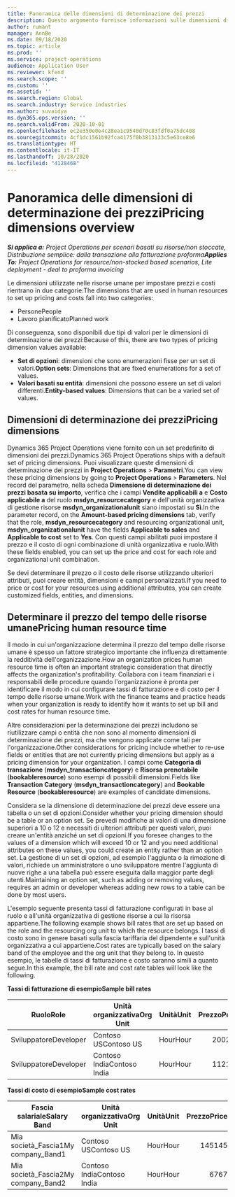 ```yaml
---
title: Panoramica delle dimensioni di determinazione dei prezzi
description: Questo argomento fornisce informazioni sulle dimensioni di determinazione dei prezzi in Dynamics 365 Project Operations.
author: rumant
manager: AnnBe
ms.date: 09/18/2020
ms.topic: article
ms.prod: ''
ms.service: project-operations
audience: Application User
ms.reviewer: kfend
ms.search.scope: ''
ms.custom: ''
ms.assetid: ''
ms.search.region: Global
ms.search.industry: Service industries
ms.author: suvaidya
ms.dyn365.ops.version: ''
ms.search.validFrom: 2020-10-01
ms.openlocfilehash: ec2e350e0e4c28ea1c9540d70c83fdf0a75dc408
ms.sourcegitcommit: 4cf1dc1561b92fca4175f0b3813133c5e63ce8e6
ms.translationtype: HT
ms.contentlocale: it-IT
ms.lasthandoff: 10/28/2020
ms.locfileid: "4128468"
---
```

# <a name="pricing-dimensions-overview"></a><span data-ttu-id="61e9a-103">Panoramica delle dimensioni di determinazione dei prezzi</span><span class="sxs-lookup"><span data-stu-id="61e9a-103">Pricing dimensions overview</span></span>

<span data-ttu-id="61e9a-104">_**Si applica a:** Project Operations per scenari basati su risorse/non stoccate, Distribuzione semplice: dalla transazione alla fatturazione proforma_</span><span class="sxs-lookup"><span data-stu-id="61e9a-104">_**Applies To:** Project Operations for resource/non-stocked based scenarios, Lite deployment - deal to proforma invoicing_</span></span>

<span data-ttu-id="61e9a-105">Le dimensioni utilizzate nelle risorse umane per impostare prezzi e costi rientrano in due categorie:</span><span class="sxs-lookup"><span data-stu-id="61e9a-105">The dimensions that are used in human resources to set up pricing and costs fall into two categories:</span></span>

- <span data-ttu-id="61e9a-106">Persone</span><span class="sxs-lookup"><span data-stu-id="61e9a-106">People</span></span>
- <span data-ttu-id="61e9a-107">Lavoro pianificato</span><span class="sxs-lookup"><span data-stu-id="61e9a-107">Planned work</span></span>

<span data-ttu-id="61e9a-108">Di conseguenza, sono disponibili due tipi di valori per le dimensioni di determinazione dei prezzi:</span><span class="sxs-lookup"><span data-stu-id="61e9a-108">Because of this, there are two types of pricing dimension values available:</span></span>

- <span data-ttu-id="61e9a-109">**Set di opzioni**: dimensioni che sono enumerazioni fisse per un set di valori.</span><span class="sxs-lookup"><span data-stu-id="61e9a-109">**Option sets**: Dimensions that are fixed enumerations for a set of values.</span></span>
- <span data-ttu-id="61e9a-110">**Valori basati su entità**: dimensioni che possono essere un set di valori differenti.</span><span class="sxs-lookup"><span data-stu-id="61e9a-110">**Entity-based values**: Dimensions that can be a varied set of values.</span></span>

## <a name="pricing-dimensions"></a><span data-ttu-id="61e9a-111">Dimensioni di determinazione dei prezzi</span><span class="sxs-lookup"><span data-stu-id="61e9a-111">Pricing dimensions</span></span>

<span data-ttu-id="61e9a-112">Dynamics 365 Project Operations viene fornito con un set predefinito di dimensioni dei prezzi.</span><span class="sxs-lookup"><span data-stu-id="61e9a-112">Dynamics 365 Project Operations ships with a default set of pricing dimensions.</span></span> <span data-ttu-id="61e9a-113">Puoi visualizzare queste dimensioni di determinazione dei prezzi in **Project Operations** > **Parametri**.</span><span class="sxs-lookup"><span data-stu-id="61e9a-113">You can view these pricing dimensions by going to **Project Operations** > **Parameters**.</span></span> <span data-ttu-id="61e9a-114">Nel record del parametro, nella scheda **Dimensione di determinazione dei prezzi basata su importo**, verifica che i campi **Vendite applicabili a** e **Costo applicabile a** del ruolo **msdyn_resourcecategory** e dell'unità organizzativa di gestione risorse **msdyn_organizationalunit** siano impostati su **Sì**.</span><span class="sxs-lookup"><span data-stu-id="61e9a-114">In the parameter record, on the **Amount-based pricing dimensions** tab, verify that the role, **msdyn_resourcecategory** and resourcing organizational unit, **msdyn_organizationalunit** have the fields **Applicable to sales** and **Applicable to cost** set to **Yes**.</span></span> <span data-ttu-id="61e9a-115">Con questi campi abilitati puoi impostare il prezzo e il costo di ogni combinazione di unità organizzativa e ruolo.</span><span class="sxs-lookup"><span data-stu-id="61e9a-115">With these fields enabled, you can set up the price and cost for each role and organizational unit combination.</span></span>

<span data-ttu-id="61e9a-116">Se devi determinare il prezzo o il costo delle risorse utilizzando ulteriori attributi, puoi creare entità, dimensioni e campi personalizzati.</span><span class="sxs-lookup"><span data-stu-id="61e9a-116">If you need to price or cost for your resources using additional attributes, you can create customized fields, entities, and dimensions.</span></span>

## <a name="pricing-human-resource-time"></a><span data-ttu-id="61e9a-117">Determinare il prezzo del tempo delle risorse umane</span><span class="sxs-lookup"><span data-stu-id="61e9a-117">Pricing human resource time</span></span>
<span data-ttu-id="61e9a-118">Il modo in cui un'organizzazione determina il prezzo del tempo delle risorse umane è spesso un fattore strategico importante che influenza direttamente la redditività dell'organizzazione.</span><span class="sxs-lookup"><span data-stu-id="61e9a-118">How an organization prices human resource time is often an important strategic consideration that directly affects the organization's profitability.</span></span> <span data-ttu-id="61e9a-119">Collabora con i team finanziari e i responsabili delle procedure quando l'organizzazione è pronta per identificare il modo in cui configurare tassi di fatturazione e di costo per il tempo delle risorse umane.</span><span class="sxs-lookup"><span data-stu-id="61e9a-119">Work with the finance teams and practice heads when your organization is ready to identify how it wants to set up bill and cost rates for human resource time.</span></span>

<span data-ttu-id="61e9a-120">Altre considerazioni per la determinazione dei prezzi includono se riutilizzare campi o entità che non sono al momento dimensioni di determinazione dei prezzi, ma che vengono applicate come tali per l'organizzazione.</span><span class="sxs-lookup"><span data-stu-id="61e9a-120">Other considerations for pricing include whether to re-use fields or entities that are not currently pricing dimensions but apply as a pricing dimension for your organization.</span></span> <span data-ttu-id="61e9a-121">I campi come **Categoria di transazione** (**msdyn_transactioncategory**) e **Risorsa prenotabile** (**bookableresource**) sono esempi di possibili dimensioni.</span><span class="sxs-lookup"><span data-stu-id="61e9a-121">Fields like **Transaction Category** (**msdyn_transactioncategory**) and **Bookable Resource** (**bookableresource**) are examples of candidate dimensions.</span></span> 

<span data-ttu-id="61e9a-122">Considera se la dimensione di determinazione dei prezzi deve essere una tabella o un set di opzioni.</span><span class="sxs-lookup"><span data-stu-id="61e9a-122">Consider whether your pricing dimension should be a table or an option set.</span></span> <span data-ttu-id="61e9a-123">Se prevedi modifiche ai valori di una dimensione superiori a 10 o 12 e necessiti di ulteriori attributi per questi valori, puoi creare un'entità anziché un set di opzioni.</span><span class="sxs-lookup"><span data-stu-id="61e9a-123">If you foresee changes to the values of a dimension which will exceed 10 or 12 and you need additional attributes on these values, you could create an entity rather than an option set.</span></span> <span data-ttu-id="61e9a-124">La gestione di un set di opzioni, ad esempio l'aggiunta o la rimozione di valori, richiede un amministratore o uno sviluppatore mentre l'aggiunta di nuove righe a una tabella può essere eseguita dalla maggior parte degli utenti.</span><span class="sxs-lookup"><span data-stu-id="61e9a-124">Maintaining an option set, such as adding or removing values, requires an admin or developer whereas adding new rows to a table can be done by most users.</span></span>

<span data-ttu-id="61e9a-125">L'esempio seguente presenta tassi di fatturazione configurati in base al ruolo e all'unità organizzativa di gestione risorse a cui la risorsa appartiene.</span><span class="sxs-lookup"><span data-stu-id="61e9a-125">The following example shows bill rates that are set up based on the role and the resourcing org unit to which the resource belongs.</span></span> <span data-ttu-id="61e9a-126">I tassi di costo sono in genere basati sulla fascia tariffaria del dipendente e sull'unità organizzativa a cui appartiene.</span><span class="sxs-lookup"><span data-stu-id="61e9a-126">Cost rates are typically based on the salary band of the employee and the org unit that they belong to.</span></span> <span data-ttu-id="61e9a-127">In questo esempio, le tabelle di tassi di fatturazione e costo saranno simili a quanto segue.</span><span class="sxs-lookup"><span data-stu-id="61e9a-127">In this example, the bill rate and cost rate tables will look like the following.</span></span>

<span data-ttu-id="61e9a-128">**Tassi di fatturazione di esempio**</span><span class="sxs-lookup"><span data-stu-id="61e9a-128">**Sample bill rates**</span></span>

| <span data-ttu-id="61e9a-129">Ruolo</span><span class="sxs-lookup"><span data-stu-id="61e9a-129">Role</span></span>        | <span data-ttu-id="61e9a-130">Unità organizzativa</span><span class="sxs-lookup"><span data-stu-id="61e9a-130">Org Unit</span></span>    |<span data-ttu-id="61e9a-131">Unità</span><span class="sxs-lookup"><span data-stu-id="61e9a-131">Unit</span></span>      |<span data-ttu-id="61e9a-132">Prezzo</span><span class="sxs-lookup"><span data-stu-id="61e9a-132">Price</span></span>      |<span data-ttu-id="61e9a-133">Valuta</span><span class="sxs-lookup"><span data-stu-id="61e9a-133">Currency</span></span>  |
| ------------|-------------|----------|----------:|----------|
| <span data-ttu-id="61e9a-134">Sviluppatore</span><span class="sxs-lookup"><span data-stu-id="61e9a-134">Developer</span></span>   | <span data-ttu-id="61e9a-135">Contoso US</span><span class="sxs-lookup"><span data-stu-id="61e9a-135">Contoso US</span></span>  |<span data-ttu-id="61e9a-136">Hour</span><span class="sxs-lookup"><span data-stu-id="61e9a-136">Hour</span></span> | <span data-ttu-id="61e9a-137">200</span><span class="sxs-lookup"><span data-stu-id="61e9a-137">200</span></span>|<span data-ttu-id="61e9a-138">USD</span><span class="sxs-lookup"><span data-stu-id="61e9a-138">USD</span></span>     |
| <span data-ttu-id="61e9a-139">Sviluppatore</span><span class="sxs-lookup"><span data-stu-id="61e9a-139">Developer</span></span>   | <span data-ttu-id="61e9a-140">Contoso India</span><span class="sxs-lookup"><span data-stu-id="61e9a-140">Contoso India</span></span> |<span data-ttu-id="61e9a-141">Hour</span><span class="sxs-lookup"><span data-stu-id="61e9a-141">Hour</span></span>|   <span data-ttu-id="61e9a-142">112</span><span class="sxs-lookup"><span data-stu-id="61e9a-142">112</span></span>|<span data-ttu-id="61e9a-143">USD</span><span class="sxs-lookup"><span data-stu-id="61e9a-143">USD</span></span>     |


<span data-ttu-id="61e9a-144">**Tassi di costo di esempio**</span><span class="sxs-lookup"><span data-stu-id="61e9a-144">**Sample cost rates**</span></span>

| <span data-ttu-id="61e9a-145">Fascia salariale</span><span class="sxs-lookup"><span data-stu-id="61e9a-145">Salary Band</span></span>     | <span data-ttu-id="61e9a-146">Unità organizzativa</span><span class="sxs-lookup"><span data-stu-id="61e9a-146">Org Unit</span></span>    |<span data-ttu-id="61e9a-147">Unità</span><span class="sxs-lookup"><span data-stu-id="61e9a-147">Unit</span></span>      |<span data-ttu-id="61e9a-148">Prezzo</span><span class="sxs-lookup"><span data-stu-id="61e9a-148">Price</span></span>      |<span data-ttu-id="61e9a-149">Valuta</span><span class="sxs-lookup"><span data-stu-id="61e9a-149">Currency</span></span>  |
| ----------------|-------------|----------|----------:|----------|
| <span data-ttu-id="61e9a-150">Mia società_Fascia1</span><span class="sxs-lookup"><span data-stu-id="61e9a-150">My company_Band1</span></span> | <span data-ttu-id="61e9a-151">Contoso US</span><span class="sxs-lookup"><span data-stu-id="61e9a-151">Contoso US</span></span>  |<span data-ttu-id="61e9a-152">Hour</span><span class="sxs-lookup"><span data-stu-id="61e9a-152">Hour</span></span> | <span data-ttu-id="61e9a-153">145</span><span class="sxs-lookup"><span data-stu-id="61e9a-153">145</span></span>|<span data-ttu-id="61e9a-154">USD</span><span class="sxs-lookup"><span data-stu-id="61e9a-154">USD</span></span>     |
| <span data-ttu-id="61e9a-155">Mia società_Fascia2</span><span class="sxs-lookup"><span data-stu-id="61e9a-155">My company_Band2</span></span> | <span data-ttu-id="61e9a-156">Contoso India</span><span class="sxs-lookup"><span data-stu-id="61e9a-156">Contoso India</span></span> |<span data-ttu-id="61e9a-157">Hour</span><span class="sxs-lookup"><span data-stu-id="61e9a-157">Hour</span></span>|   <span data-ttu-id="61e9a-158">67</span><span class="sxs-lookup"><span data-stu-id="61e9a-158">67</span></span>|<span data-ttu-id="61e9a-159">USD</span><span class="sxs-lookup"><span data-stu-id="61e9a-159">USD</span></span>     |
